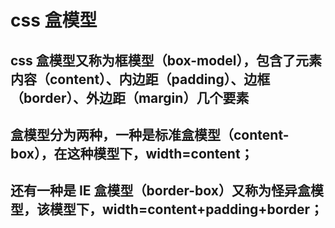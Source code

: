 # css 盒模型

## css 盒模型又称为框模型（box-model），包含了元素内容（content）、内边距（padding）、边框（border）、外边距（margin）几个要素

## 盒模型分为两种，一种是标准盒模型（content-box），在这种模型下，width=content；

## 还有一种是 IE 盒模型（border-box）又称为怪异盒模型，该模型下，width=content+padding+border；
